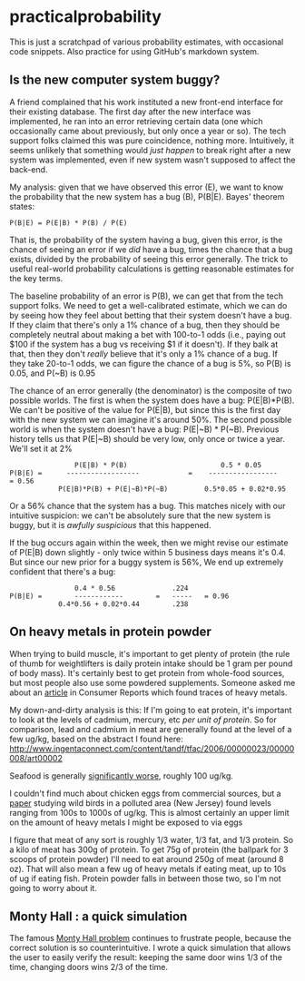 # practicalprobability

This is just a scratchpad of various probability estimates, with occasional code snippets.  Also practice for using GitHub's markdown system.

## Is the new computer system buggy?
A friend complained that his work instituted a new front-end interface for their existing database.  The first day after the new interface was implemented, he ran into an error retrieving certain data (one which occasionally came about previously, but only once a year or so).  The tech support folks claimed this was pure coincidence, nothing more.  Intuitively, it seems unlikely that something would *just happen* to break right after a new system was implemented, even if new system wasn't supposed to affect the back-end.

My analysis: given that we have observed this error (E), we want to know the probability that the new system has a bug (B), P(B|E).  Bayes' theorem states:

```
P(B|E) = P(E|B) * P(B) / P(E)
```

That is, the probability of the system having a bug, given this error, is the chance of seeing an error if we *did* have a bug, times the chance that a bug exists, divided by the probability of seeing this error generally.  The trick to useful real-world probability calculations is getting reasonable estimates for the key terms.

The baseline probability of an error is P(B), we can get that from the tech support folks.  We need to get a well-calibrated estimate, which we can do by seeing how they feel about betting that their system doesn't have a bug.  If they claim that there's only a 1% chance of a bug, then they should be completely neutral about making a bet with 100-to-1 odds (i.e., paying out $100 if the system has a bug vs receiving $1 if it doesn't).  If they balk at that, then they don't *really* believe that it's only a 1% chance of a bug.  If they take 20-to-1 odds, we can figure the chance of a bug is 5%, so P(B) is 0.05, and P(~B) is 0.95

The chance of an error generally (the denominator) is the composite of two possible worlds.  The first is when the system does have a bug: P(E|B)*P(B).  We can't be positive of the value for P(E|B), but since this is the first day with the new system we can imagine it's around 50%.  The second possible world is when the system doesn't have a bug: P(E|~B) * P(~B).  Previous history tells us that P(E|~B) should be very low, only once or twice a year.  We'll set it at 2%

```
 	 			P(E|B) * P(B)						0.5 * 0.05
P(B|E) =  	  ------------------			=    -----------------		= 0.56
			P(E|B)*P(B) + P(E|~B)*P(~B)			0.5*0.05 + 0.02*0.95
```


Or a 56% chance that the system has a bug.  This matches nicely with our intuitive suspicion: we can't be absolutely sure that the new system is buggy, but it is *awfully suspicious* that this happened.

If the bug occurs again within the week, then we might revise our estimate of P(E|B) down slightly - only twice within 5 business days means it's 0.4.  But since our new prior for a buggy system is 56%, We end up extremely confident that there's a bug:
```
				0.4 * 0.56				.224	
P(B|E) = 		------------		=   -----	= 0.96
			0.4*0.56 + 0.02*0.44		.238 
```


## On heavy metals in protein powder

When trying to build muscle, it's important to get plenty of protein (the rule of thumb for weightlifters is daily protein intake should be 1 gram per pound of body mass).  It's certainly best to get protein from whole-food sources, but most people also use some powdered supplements.  Someone asked me about an [article](http://www.consumerreports.org/cro/2012/04/protein-drinks/index.htm) in Consumer Reports which found traces of heavy metals.

My down-and-dirty analysis is this: If I'm going to eat protein, it's important to look at the levels of cadmium, mercury, etc *per unit of protein*. So for comparison, lead and cadmium in meat are generally found at the level of a few ug/kg, based on the abstract I found here:
http://www.ingentaconnect.com/content/tandf/tfac/2006/00000023/00000008/art00002

Seafood is generally [significantly worse](http://www.ncbi.nlm.nih.gov/pubmed/12623648), roughly 100 ug/kg. 

I couldn't find much about chicken eggs from commercial sources, but a [paper](http://www.ncbi.nlm.nih.gov/pubmed/21679937) studying wild birds in a polluted area (New Jersey) found levels ranging from 100s to 1000s of ug/kg. This is almost certainly an upper limit on the amount of heavy metals I might be exposed to via eggs

I figure that meat of any sort is roughly 1/3 water, 1/3 fat, and 1/3 protein. So a kilo of meat has 300g of protein. To get 75g of protein (the ballpark for 3 scoops of protein powder) I'll need to eat around 250g of meat (around 8 oz). That will also mean a few ug of heavy metals if eating meat, up to 10s of ug if eating fish. Protein powder falls in between those two, so I'm not going to worry about it.


## Monty Hall : a quick simulation

The famous [Monty Hall problem](https://en.wikipedia.org/wiki/Monty_Hall_problem) continues to frustrate people, because the correct solution is so counterintuitive.  I wrote a quick simulation that allows the user to easily verify the result: keeping the same door wins 1/3 of the time, changing doors wins 2/3 of the time.



